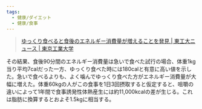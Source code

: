 ```yaml
---
tags:
  - 健康/ダイエット
  - 健康/食事
---
```

>[ゆっくり食べると食後のエネルギー消費量が増えることを発見 | 東工大ニュース | 東京工業大学](https://www.titech.ac.jp/news/2014/027599)

その結果、食後90分間のエネルギー消費量は急いで食べた試行の場合、体重1kg当り平均7calだった一方、ゆっくり食べた時には180calと有意に高い値を示した。急いで食べるよりも、よく噛んでゆっくり食べた方がエネルギー消費量が大幅に増えた。体重60kgの人がこの食事を1日3回摂取すると仮定すると、咀嚼の違いによって1年間で食事誘発性体熱産生には約11,000kcalの差が生じる。これは脂肪に換算するとおよそ1.5kgに相当する。

